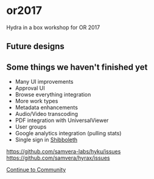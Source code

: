 # or2017
Hydra in a box workshop for OR 2017

## Future designs

## Some things we haven't finished yet
* Many UI improvements
* Approval UI
* Browse everything integration
* More work types
* Metadata enhancements
* Audio/Video transcoding
* PDF integration with UniversalViewer
* User groups
* Google analytics integration (pulling stats)
* Single sign in [Shibboleth](https://shibboleth.net/) 

https://github.com/samvera-labs/hyku/issues
https://github.com/samvera/hyrax/issues

[Continue to Community](community.md)
